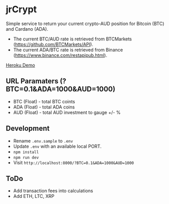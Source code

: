 # jrCrypt

Simple service to return your current crypto-AUD position for Bitcoin (BTC) and Cardano (ADA).

* The current BTC/AUD rate is retrieved from BTCMarkets (https://github.com/BTCMarkets/API).
* The current ADA/BTC rate is retrieved from Binance (https://www.binance.com/restapipub.html).

[Heroku Demo](https://jrcrypt.herokuapp.com/?BTC=0.1&ADA=1000&AUD=1000)

## URL Paramaters (?BTC=0.1&ADA=1000&AUD=1000)
* BTC (Float) - total BTC coints
* ADA (Float) - total ADA coins
* AUD (Float) - total AUD investment to gauge +/- %

## Development
* Rename `.env.sample` to `.env`
* Update `.env` with an available local PORT.
* `npm install` 
* `npm run dev`
* Visit `http://localhost:8000/?BTC=0.1&ADA=1000&AUD=1000`

## ToDo
* Add transaction fees into calculations
* Add ETH, LTC, XRP